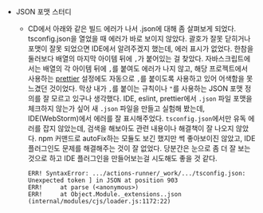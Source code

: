 - JSON 포맷 스터디

    - CD에서 아래와 같은 빌드 에러가 나서 .json에 대해 좀 살펴보게 되었다. 
      tsconfig.json을 열었을 때 에러가 바로 보이지 않았다. 
      괄호가 잘못 닫히거나 포맷이 잘못 되었으면 IDE에서 알려주겠지 했는데, 에러 표시가 없었다.
      한참을 둘러보다 배열의 마지막 아이템 뒤에 `,`가 붙어있는 걸 찾았다.
      자바스크립트에서는 배열의 각 아이템 뒤에 `,`를 붙여도 에러가 나지 않고,
      해당 프로젝트에서 사용하는 [prettier](https://prettier.io) 설정에도 자동으로 `,`를 붙이도록 사용하고 있어 어색함을 못 느겼던 것이었다.
      막상 내가 `,`를 붙이는 규칙이나 `"`를 사용하는 JSON 포맷 정의를 잘 모르고 있구나 생각했다.
      IDE, eslint, prettier에서 `.json` 파일 포맷을 체크하지 않는가 싶어 새 `.json` 파일을 만들고 실험해 봤는데,
      IDE(WebStorm)에서 에러를 잘 표시해주었다.
      `tsconfig.json`에서만 유독 에러를 잡지 않았는데, 검색을 해보아도 관련 내용이나 해결책이 잘 나오지 않았다.
      npm 커맨드로 autoFix하는 모듈도 보긴 했지만 썩 좋아보이진 않았고, IDE 플러그인도 문제를 해결해주는 것이 잘 없었다.
      당분간은 눈으로 좀 더 잘 보는 것으로 하고 IDE 플러그인을 만들어보는걸 시도해도 좋을 것 같다.
    
      ```shell
      ERR! SyntaxError: .../actions-runner/_work/.../tsconfig.json: Unexpected token ] in JSON at position 903
      ERR!     at parse (<anonymous>)
      ERR!     at Object.Module._extensions..json (internal/modules/cjs/loader.js:1172:22)
      ```
